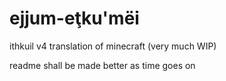# ejjum-eţku'mëi
ithkuil v4 translation of minecraft (very much WIP)

readme shall be made better as time goes on
